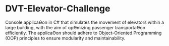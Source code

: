 # DVT-Elevator-Challenge
Console applicaƟon in C# that simulates the movement of elevators within a large building, with the aim of opƟmizing passenger transportaƟon efficiently. The applicaƟon should adhere to Object-Oriented Programming (OOP) principles to ensure modularity and maintainability.
